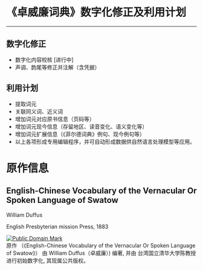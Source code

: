 # 《卓威廉词典》数字化修正及利用计划

---

## 数字化修正

+ 数字化内容校核 [进行中]
+ 声调、韵尾等修正并注解（含凭据）


## 利用计划

+ 提取词元
+ 关联同义词、近义词
+ 增加词元对应原书信息（页码等）
+ 增加词元现今信息（存留地区、读音变化、语义变化等）
+ 增加词元扩展信息（《菲尔德词典》例句、现今例句等）
+ 以上各项形成专用编辑程序，并可自动形成数据供自然语言处理模型等应用。


# 原作信息

## English-Chinese Vocabulary of the Vernacular Or Spoken Language of Swatow

William Duffus

English Presbyterian mission Press, 1883

<p xmlns:dct="http://purl.org/dc/terms/">
<a rel="license" href="http://creativecommons.org/publicdomain/mark/1.0/">
<img src="http://i.creativecommons.org/p/mark/1.0/88x31.png"
     style="border-style: none;" alt="Public Domain Mark" />
</a>
<br />
原作 （《<span property="dct:title">English-Chinese Vocabulary of the Vernacular Or Spoken Language of Swatow</span>》） 由 <span resource="[_:creator]" rel="dct:creator"><span property="dct:title">William Duffus（卓威廉）</span></span>) 编著, 并由 <span resource="[_:publisher]" rel="dct:publisher"><span property="dct:title">台湾国立清华大学陈教授</span></span> 进行初始数字化, 其现属公共版权。
</p>
